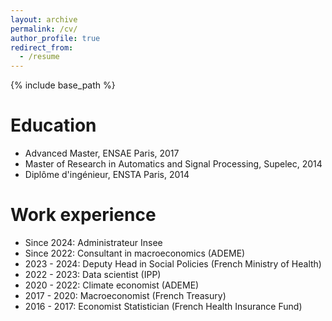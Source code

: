 ```yaml
---
layout: archive
permalink: /cv/
author_profile: true
redirect_from:
  - /resume
---
```


{% include base_path %}

Education
======
* Advanced Master, ENSAE Paris, 2017
* Master of Research in Automatics and Signal Processing, Supelec, 2014
* Diplôme d'ingénieur, ENSTA Paris, 2014

Work experience
======
* Since 2024: Administrateur Insee
* Since 2022: Consultant in macroeconomics (ADEME)
* 2023 - 2024: Deputy Head in Social Policies (French Ministry of Health)
* 2022 - 2023: Data scientist (IPP)
* 2020 - 2022: Climate economist (ADEME)
* 2017 - 2020: Macroeconomist (French Treasury)
* 2016 - 2017: Economist Statistician (French Health Insurance Fund)